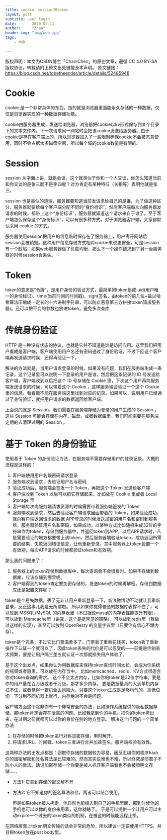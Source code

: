 ```yaml
---
title: cookie，session喝token
layout: post
subtitle: user login
date:       2020-02-11
author:     "Zhao"
header-img: "img/web.jpg"
tags: 
    - Web

---
```

版权声明：本文为CSDN博主「CharliChen」的原创文章，遵循 CC 4.0 BY-SA 版权协议，转载请附上原文出处链接及本声明。
原文链接：https://blog.csdn.net/tobetheender/article/details/52485948

# Cookie

cookie 是一个非常具体的东西，指的就是浏览器里面能永久存储的一种数据，仅仅是浏览器实现的一种数据存储功能。

cookie由服务器生成，发送给浏览器，浏览器把cookie以kv形式保存到某个目录下的文本文件内，下一次请求同一网站时会把该cookie发送给服务器。由于cookie是存在客户端上的，所以浏览器加入了一些限制确保cookie不会被恶意使用，同时不会占据太多磁盘空间，所以每个域的cookie数量是有限的。

# Session
session 从字面上讲，就是会话。这个就类似于你和一个人交谈，你怎么知道当前和你交谈的是张三而不是李四呢？对方肯定有某种特征（长相等）表明他就是张三。

session 也是类似的道理，服务器要知道当前发请求给自己的是谁。为了做这种区分，服务器就要给每个客户端分配不同的“身份标识”，然后客户端每次向服务器发请求的时候，都带上这个“身份标识”，服务器就知道这个请求来自于谁了。至于客户端怎么保存这个“身份标识”，可以有很多种方式，对于浏览器客户端，大家都默认采用 cookie 的方式。

服务器使用session把用户的信息临时保存在了服务器上，用户离开网站后session会被销毁。这种用户信息存储方式相对cookie来说更安全，可是session有一个缺陷：如果web服务器做了负载均衡，那么下一个操作请求到了另一台服务器的时候session会丢失。

# Token
token的意思是“令牌”，是用户身份的验证方式，最简单的token组成:uid(用户唯一的身份标识)、time(当前时间的时间戳)、sign(签名，由token的前几位+盐以哈希算法压缩成一定长的十六进制字符串，可以防止恶意第三方拼接token请求服务器)。还可以把不变的参数也放进token，避免多次查库

# 传统身份验证
HTTP 是一种没有状态的协议，也就是它并不知道是谁是访问应用。这里我们把用户看成是客户端，客户端使用用户名还有密码通过了身份验证，不过下回这个客户端再发送请求时候，还得再验证一下。

解决的方法就是，当用户请求登录的时候，如果没有问题，我们在服务端生成一条记录，这个记录里可以说明一下登录的用户是谁，然后把这条记录的 ID 号发送给客户端，客户端收到以后把这个 ID 号存储在 Cookie 里，下次这个用户再向服务端发送请求的时候，可以带着这个 Cookie ，这样服务端会验证一个这个 Cookie 里的信息，看看能不能在服务端这里找到对应的记录，如果可以，说明用户已经通过了身份验证，就把用户请求的数据返回给客户端。

上面说的就是 Session，我们需要在服务端存储为登录的用户生成的 Session ，这些 Session 可能会存储在内存，磁盘，或者数据库里。我们可能需要在服务端定期的去清理过期的 Session 。

# 基于 Token 的身份验证
使用基于 Token 的身份验证方法，在服务端不需要存储用户的登录记录。大概的流程是这样的：

1. 客户端使用用户名跟密码请求登录
2. 服务端收到请求，去验证用户名与密码
3. 验证成功后，服务端会签发一个 Token，再把这个 Token 发送给客户端
4. 客户端收到 Token 以后可以把它存储起来，比如放在 Cookie 里或者 Local Storage 里
5. 客户端每次向服务端请求资源的时候需要带着服务端签发的 Token
6. 服务端收到请求，然后去验证客户端请求里面带着的 Token，如果验证成功，就向客户端返回请求的数据
   APP登录的时候发送加密的用户名和密码到服务器，服务器验证用户名和密码，如果成功，以某种方式比如随机生成32位的字符串作为token，存储到服务器中，并返回token到APP，以后APP请求时，凡是需要验证的地方都要带上该token，然后服务器端验证token，成功返回所需要的结果，失败返回错误信息，让他重新登录。其中服务器上token设置一个有效期，每次APP请求的时候都验证token和有效期。

那么我的问题来了： 

1. 服务器上的token存储到数据库中，每次查询会不会很费时。如果不存储到数据库，应该存储到哪里呢。 
2. 客户端得到的token肯定要加密存储的，发送token的时候再解密。存储到数据库还是配置文件呢？

token是个易失数据，丢了无非让用户重新登录一下，新浪微博动不动就让我重新登录，反正这事儿我是无所谓啦。
所以如果你觉得普通的数据库表撑不住了，可以放到 MSSQL/MySQL 的内存表里（不过据说mysql的内存表性能提升有限），可以放到 Memcache里（讲真，这个是挺常见的策略），可以放到redis里（我做过这样的实现），甚至可以放到 OpenResty 的变量字典里（只要你有信心不爆内存）。

token是个凭条，不过它比门票温柔多了，门票丢了重新花钱买，token丢了重新操作下认证一个就可以了，因此token丢失的代价是可以忍受的——前提是你别丢太频繁，要是让用户隔三差五就认证一次那就损失用户体验了。

基于这个出发点，如果你认为用数据库来保持token查询时间太长，会成为你系统的瓶颈或者隐患，可以放在内存当中。
比如memcached、redis，KV方式很适合你对token查询的需求。
这个不会太占内存，比如你的token是32位字符串，要是你的用户量在百万级或者千万级，那才多少内存。
要是数据量真的大到单机内存扛不住，或者觉得一宕机全丢风险大，只要这个token生成是足够均匀的，高低位切一下分到不同机器上就行，内存绝对不会是问题。

客户端方面这个除非你有一个非常安全的办法，比如操作系统提供的隐私数据存储，那token肯定会存在泄露的问题。比如我拿到你的手机，把你的token拷出来，在过期之前就都可以以你的身份在别的地方登录。
解决这个问题的一个简单办法

1. 在存储的时候把token进行对称加密存储，用时解开。
2. 将请求URL、时间戳、token三者进行合并加盐签名，服务端校验有效性。

这两种办法的出发点都是：窃取你存储的数据较为容易，而反汇编你的程序hack你的加密解密和签名算法是比较难的。然而其实说难也不难，所以终究是防君子不防小人的做法。话说加密存储一个你要是被人扒开客户端看也不会被喷明文存储……

- 方法1: 它拿到存储的密文解不开

- 方法2: 它不知道你的签名算法和盐，两者可以结合使用。

  但是如果token被人拷走，他自然也能植入到自己的手机里面，那到时候他的手机也可以以你的身份来用着，这你就瞎了。
  于是可以提供一个让用户可以主动expire一个过去的token类似的机制，在被盗的时候能远程止损。

在网络层面上token明文传输的话会非常的危险，所以建议一定要使用HTTPS，并且把token放在post body里。

